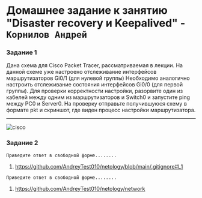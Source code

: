 # Домашнее задание к занятию "Disaster recovery и Keepalived" - `Корнилов Андрей`



### Задание 1

Дана схема для Cisco Packet Tracer, рассматриваемая в лекции.
На данной схеме уже настроено отслеживание интерфейсов маршрутизаторов Gi0/1 (для нулевой группы)
Необходимо аналогично настроить отслеживание состояния интерфейсов Gi0/0 (для первой группы).
Для проверки корректности настройки, разорвите один из кабелей между одним из маршрутизаторов и Switch0 и запустите ping между PC0 и Server0.
На проверку отправьте получившуюся схему в формате pkt и скриншот, где виден процесс настройки маршрутизатора.

---
![cisco](https://github.com/AndreyTest010/netology/blob/main/screen/first.png)




### Задание 2

`Приведите ответ в свободной форме........`

1. https://github.com/AndreyTest010/netology/blob/main/.gitignore#L1




`Приведите ответ в свободной форме........`

1. https://github.com/AndreyTest010/netology/network

